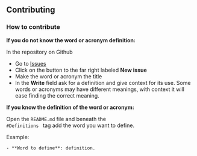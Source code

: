 ## Contributing

### How to contribute

**If you do not know the word or acronym definition:**

In the repository on Github

- Go to [Issues](https://github.com/dunnjacoba/jargon-simplified/issues)
- Click on the button to the far right labeled **New issue**
- Make the word or acronym the title
- In the **Write** field ask for a definition and give context for its use. Some words or acronyms may have different meanings, with context it will ease finding the correct meaning.

**If you know the definition of the word or acronym:**

Open the <code>README.md</code> file and beneath the <code> #Definitions </code> tag
add the word you want to define.

Example:

```
- **Word to define**: definition.

```
